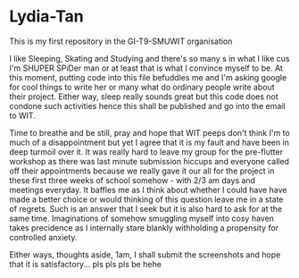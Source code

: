 # Lydia-Tan
This is my first repository in the GI-T9-SMUWIT organisation

I like Sleeping, Skating and Studying and there's so many s in what I like cus I'm SHUPER SPiDer man or at least that is what I convince myself to be. At this moment, putting code into this file befuddles me and I'm asking google for cool things to write her or many what do ordinary people write about their project. Either way, sleep really sounds great but this code does not condone such activities hence this shall be published and go into the email to WIT.

Time to breathe and be still, pray and hope that WIT peeps don't think I'm to much of a disappointment but yet I agree that it is my fault and have been in deep turmoil over it. It was really hard to leave my group for the pre-flutter workshop as there was last minute submission hiccups and everyone called off their appointments because we really gave it our all for the project in these first three weeks of school somehow -  with 2/3 am days and meetings everyday. It baffles me as I think about whether I could have have made a better choice or would thinking of this question leave me in a state of regrets. Such is an answer that I seek but it is also hard to ask for at the same time. Imaginations of somehow smuggling myself into cosy haven takes precidence as I internally stare blankly withholding a propensity for controlled anxiety.

Either ways, thoughts aside, 1am, I shall submit the screenshots and hope that it is satisfactory... pls pls pls be hehe 
